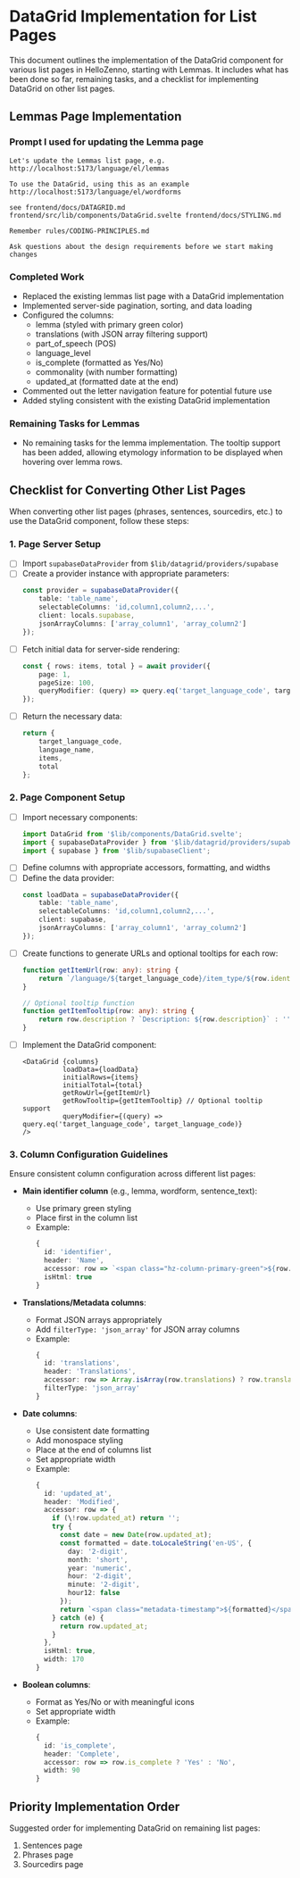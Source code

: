 # DataGrid Implementation for List Pages

This document outlines the implementation of the DataGrid component for various list pages in HelloZenno, starting with Lemmas. It includes what has been done so far, remaining tasks, and a checklist for implementing DataGrid on other list pages.

## Lemmas Page Implementation

### Prompt I used for updating the Lemma page

```
Let's update the Lemmas list page, e.g. http://localhost:5173/language/el/lemmas

To use the DataGrid, using this as an example http://localhost:5173/language/el/wordforms

see frontend/docs/DATAGRID.md frontend/src/lib/components/DataGrid.svelte frontend/docs/STYLING.md

Remember rules/CODING-PRINCIPLES.md

Ask questions about the design requirements before we start making changes
```

### Completed Work

- Replaced the existing lemmas list page with a DataGrid implementation
- Implemented server-side pagination, sorting, and data loading
- Configured the columns:
  - lemma (styled with primary green color)
  - translations (with JSON array filtering support)
  - part_of_speech (POS)
  - language_level
  - is_complete (formatted as Yes/No)
  - commonality (with number formatting)
  - updated_at (formatted date at the end)
- Commented out the letter navigation feature for potential future use
- Added styling consistent with the existing DataGrid implementation

### Remaining Tasks for Lemmas

- No remaining tasks for the lemma implementation. The tooltip support has been added, allowing etymology information to be displayed when hovering over lemma rows.


## Checklist for Converting Other List Pages

When converting other list pages (phrases, sentences, sourcedirs, etc.) to use the DataGrid component, follow these steps:

### 1. Page Server Setup

- [ ] Import `supabaseDataProvider` from `$lib/datagrid/providers/supabase`
- [ ] Create a provider instance with appropriate parameters:
  ```typescript
  const provider = supabaseDataProvider({
      table: 'table_name',
      selectableColumns: 'id,column1,column2,...',
      client: locals.supabase,
      jsonArrayColumns: ['array_column1', 'array_column2']
  });
  ```
- [ ] Fetch initial data for server-side rendering:
  ```typescript
  const { rows: items, total } = await provider({
      page: 1,
      pageSize: 100,
      queryModifier: (query) => query.eq('target_language_code', target_language_code)
  });
  ```
- [ ] Return the necessary data:
  ```typescript
  return {
      target_language_code,
      language_name,
      items,
      total
  };
  ```

### 2. Page Component Setup

- [ ] Import necessary components:
  ```typescript
  import DataGrid from '$lib/components/DataGrid.svelte';
  import { supabaseDataProvider } from '$lib/datagrid/providers/supabase';
  import { supabase } from '$lib/supabaseClient';
  ```
- [ ] Define columns with appropriate accessors, formatting, and widths
- [ ] Define the data provider:
  ```typescript
  const loadData = supabaseDataProvider({
      table: 'table_name',
      selectableColumns: 'id,column1,column2,...',
      client: supabase,
      jsonArrayColumns: ['array_column1', 'array_column2']
  });
  ```
- [ ] Create functions to generate URLs and optional tooltips for each row:
  ```typescript
  function getItemUrl(row: any): string {
      return `/language/${target_language_code}/item_type/${row.identifier}`;
  }
  
  // Optional tooltip function
  function getItemTooltip(row: any): string {
      return row.description ? `Description: ${row.description}` : '';
  }
  ```
- [ ] Implement the DataGrid component:
  ```svelte
  <DataGrid {columns}
            loadData={loadData}
            initialRows={items}
            initialTotal={total}
            getRowUrl={getItemUrl}
            getRowTooltip={getItemTooltip} // Optional tooltip support
            queryModifier={(query) => query.eq('target_language_code', target_language_code)}
  />
  ```

### 3. Column Configuration Guidelines

Ensure consistent column configuration across different list pages:

- **Main identifier column** (e.g., lemma, wordform, sentence_text): 
  - Use primary green styling
  - Place first in the column list
  - Example:
    ```typescript
    { 
      id: 'identifier', 
      header: 'Name',
      accessor: row => `<span class="hz-column-primary-green">${row.identifier}</span>`,
      isHtml: true
    }
    ```

- **Translations/Metadata columns**:
  - Format JSON arrays appropriately
  - Add `filterType: 'json_array'` for JSON array columns
  - Example:
    ```typescript
    { 
      id: 'translations', 
      header: 'Translations', 
      accessor: row => Array.isArray(row.translations) ? row.translations.join(', ') : '',
      filterType: 'json_array'
    }
    ```

- **Date columns**:
  - Use consistent date formatting
  - Add monospace styling
  - Place at the end of columns list
  - Set appropriate width
  - Example:
    ```typescript
    { 
      id: 'updated_at', 
      header: 'Modified', 
      accessor: row => {
        if (\!row.updated_at) return '';
        try {
          const date = new Date(row.updated_at);
          const formatted = date.toLocaleString('en-US', {
            day: '2-digit',
            month: 'short',
            year: 'numeric',
            hour: '2-digit',
            minute: '2-digit',
            hour12: false
          });
          return `<span class="metadata-timestamp">${formatted}</span>`;
        } catch (e) {
          return row.updated_at;
        }
      },
      isHtml: true,
      width: 170
    }
    ```

- **Boolean columns**:
  - Format as Yes/No or with meaningful icons
  - Set appropriate width
  - Example:
    ```typescript
    { 
      id: 'is_complete', 
      header: 'Complete',
      accessor: row => row.is_complete ? 'Yes' : 'No',
      width: 90
    }
    ```

## Priority Implementation Order

Suggested order for implementing DataGrid on remaining list pages:

1. Sentences page
2. Phrases page
3. Sourcedirs page

